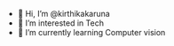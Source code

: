 - 👋 Hi, I’m @kirthikakaruna
- 👀 I’m interested in Tech
- 🌱 I’m currently learning Computer vision
<!---
kirthikakaruna/kirthikakaruna is a ✨ special ✨ repository because its `README.md` (this file) appears on your GitHub profile.
You can click the Preview link to take a look at your changes.
--->

